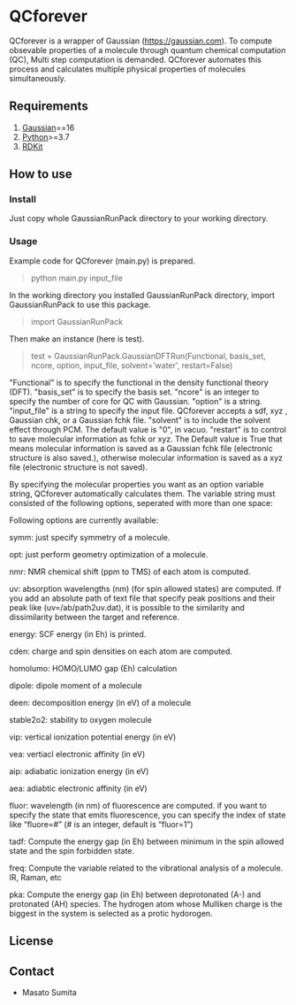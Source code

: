 # QCforever

QCforever is a wrapper of Gaussian (https://gaussian.com). To compute obsevable properties of a molecule through quantum chemical computation (QC),
Multi step computation is demanded. QCforever automates this process and calculates multiple physical properties of molecules simultaneously. 

## Requirements
1. [Gaussian](https://gaussian.com)==16
2. [Python](https://www.anaconda.com/download/)>=3.7 
3. [RDKit](https://anaconda.org/rdkit/rdkit)

## How to use

### Install
Just copy whole GaussianRunPack directory to your working directory. 

### Usage
Example code for QCforever (main.py) is prepared.

> python main.py input_file

In the working directory you installed GaussianRunPack directory, import GaussianRunPack to use this package.

> import GaussianRunPack

Then make an instance (here is test).

> test = GaussianRunPack.GaussianDFTRun(Functional, basis_set, ncore, option, input_file, solvent='water', restart=False)

"Functional" is to specify the functional in the density functional theory (DFT).
"basis_set" is to specify the basis set.
"ncore" is an integer to specify the number of core for QC with Gaussian.
"option" is a string.
"input_file" is a string to specify the input file. QCforever accepts a sdf, xyz , Gaussian chk, or a Gaussian fchk file.
"solvent" is to include the solvent effect through PCM. The default value is "0", in vacuo.
"restart" is to control to save molecular information as fchk or xyz. 
The Default value is True that means molecular information is saved as a Gaussian fchk file (electronic structure is also saved.), 
otherwise molecular information is saved as a xyz file (electronic structure is not saved).

By specifying the molecular properties you want as an option variable string,
QCforever automatically calculates them. 
The variable string must consisted of the following options, 
seperated with more than one space:

Following options are currently available:

symm:
	just specify symmetry of a molecule.

opt:
	just perform geometry optimization of a molecule.

nmr:
	NMR chemical shift (ppm to TMS) of each atom is computed.
  
uv:
	absorption wavelengths (nm)  (for spin allowed states) are computed. If you add an absolute path of text file that specify peak positions and their peak like (uv=/ab/path2uv.dat), it is possible to the similarity and dissimilarity between the target and reference.

energy: 
	SCF energy (in Eh) is printed.

cden:
	charge and spin densities on each atom are computed.

homolumo:
	HOMO/LUMO gap (Eh) calculation

dipole:
	dipole moment of a molecule

deen:
	decomposition energy (in eV) of a molecule

stable2o2:
	stability to oxygen molecule

vip:
	vertical ionization potential energy (in eV)
	
vea:
	vertiacl electronic affinity (in eV)
	
aip:
	adiabatic ionization energy (in eV) 
	
aea:
	adiabtic electronic affinity (in eV)

fluor:
	wavelength (in nm) of fluorescence are computed. 
	if you want to specify the state that emits fluorescence, you can specify the index of state like
	“fluore=#” (# is an integer, default is “fluor=1”)

tadf:
	Compute the energy gap (in Eh) between minimum in the spin allowed state 
	and the spin forbidden state.

freq: 
	Compute the variable related to the vibrational analysis of a molecule. IR, Raman, etc
	
	
pka:
	Compute the energy gap (in Eh) between deprotonated (A-) and protonated (AH) species.
	The hydrogen atom whose Mulliken charge is the biggest in the system is selected as a protic hydorogen. 

## License

## Contact
- Masato Sumita
